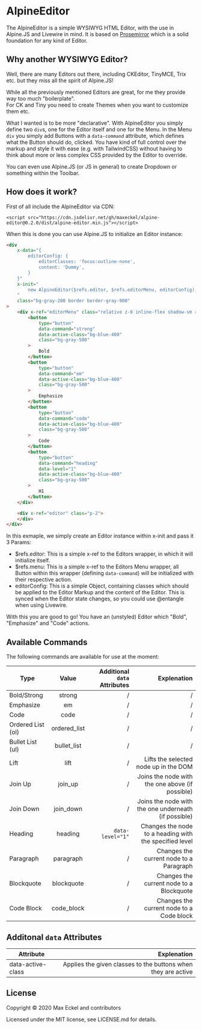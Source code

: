 # AlpineEditor

The AlpineEditor is a simple WYSIWYG HTML Editor, with the use in Alpine.JS and Livewire in mind.
It is based on [Prosemirror](https://prosemirror.net/) which is a solid foundation for any kind of Editor.

## Why another WYSIWYG Editor?

Well, there are many Editors out there, including CKEditor, TinyMCE, Trix etc. but they miss all the spirit of Alpine.JS!  

While all the previously mentioned Editors are great, for me they provide way too much "boilerplate".  
For CK and Tiny you need to create Themes when you want to customize them etc. 

What I wanted is to be more "declarative". With AlpineEditor you simply define two `div`s, one for the Editor itself and one for the Menu. In the Menu `div` you simply add Buttons with a `data-command` attribute, which defines what the Button should do, clicked. You have kind of full control over the markup and style it with ease (e.g. with TailwindCSS) without having to think about more or less complex CSS provided by the Editor to override.

You can even use Alpine.JS (or JS in general) to create Dropdown or something within the Toolbar.

## How does it work?

First of all include the AlpineEditor via CDN:

```
<script src="https://cdn.jsdelivr.net/gh/maxeckel/alpine-editor@0.2.0/dist/alpine-editor.min.js"></script>
```

When this is done you can use Alpine.JS to initialize an Editor instance:

```html
<div 
    x-data="{
        editorConfig: { 
            editorClasses: 'focus:outline-none',
            content: 'Dummy',
        }
    }" 
    x-init="
        new AlpineEditor($refs.editor, $refs.editorMenu, editorConfig);
    " 
    class="bg-gray-200 border border-gray-900"
>
    <div x-ref="editorMenu" class="relative z-0 inline-flex shadow-sm rounded-md">
        <button 
            type="button" 
            data-command="strong" 
            data-active-class="bg-blue-400" 
            class="bg-gray-500"
        >
            Bold
        </button>
        <button 
            type="button" 
            data-command="em" 
            data-active-class="bg-blue-400" 
            class="bg-gray-500"
        >
            Emphasize
        </button>
        <button 
            type="button" 
            data-command="code" 
            data-active-class="bg-blue-400" 
            class="bg-gray-500"
        >
            Code
        </button>
        <button 
            type="button" 
            data-command="heading" 
            data-level="1"
            data-active-class="bg-blue-400" 
            class="bg-gray-500"
        >
            H1
        </button>
    </div>

    <div x-ref="editor" class="p-2">
    </div>
</div>
```

In this exmaple, we simply create an Editor instance within x-init and pass it 3 Params:

- $refs.editor: This is a simple x-ref to the Editors wrapper, in which it will initialize itself.
- $refs.menu: This is a simple x-ref to the Editors Menu wrapper, all Button within this wrapper (defining `data-command`) will be initialized with their respective action.
- editorConfig: This is a simple Object, containing classes which should be applied to the Editor Markup and the content of the Editor. This is synced when the Editor state changes, so you could use @entangle when using Livewire. 

With this you are good to go! You have an (unstyled) Editor which "Bold", "Emphasize" and "Code" actions.


## Available Commands

The following commands are available for use at the moment:

| Type              | Value         | Additional `data` Attributes  | Explenation  |
| ----------------- |:-------------:| -----------------------------:| ------------------------------------------------------:|
| Bold/Strong       | strong        | /                             | /                                                      |
| Emphasize         | em            | /                             | /                                                      |
| Code              | code          | /                             | /                                                      |
| Ordered List (ol) | ordered_list  | /                             | /                                                      |
| Bullet List (ul)  | bullet_list   | /                             | /                                                      |
| Lift              | lift          | /                             | Lifts the selected node up in the DOM                  |
| Join Up           | join_up       | /                             | Joins the node with the one above (if possible)        |
| Join Down         | join_down     | /                             | Joins the node with the one underneath (if possible)   |
| Heading           | heading       | `data-level="1"`              | Changes the node to a heading with the specified level |
| Paragraph         | paragraph     | /                             | Changes the current node to a Paragraph                |
| Blockquote        | blockquote    | /                             | Changes the current node to a Blockquote               |
| Code Block        | code_block    | /                             | Changes the current node to a Code block               |

## Additonal `data` Attributes

| Attribute         | Explenation                                                   |
| ----------------- | -------------------------------------------------------------:|
| data-active-class | Applies the given classes to the buttons when they are active |


## License

Copyright © 2020 Max Eckel and contributors

Licensed under the MIT license, see LICENSE.md for details.